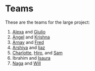 # Teams

These are the teams for the large project:

1. [Alexa](alexachan.md) and [Giulio](giulio.md)
1. [Angel](angel.md) and [Krishna](Krishna.md)
1. [Arnav](arnav.md) and [Fred](fred.md)
1. [Arshiya](arshiya.md) and [Ijaz](ijaz.md)
1. [Charlotte](charlotte.md), [Hiro](hiro.md), and [Sam](sam.md)
1. Ibrahim and [Isaura](isaura.md)
1. [Naga](naga.md) and [Will](willfrolich.md)
